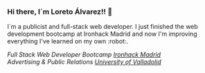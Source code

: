 ### Hi there, I´m Loreto Álvarez!! 👋 
<p>I´m a publicist and full-stack web developer. I just finished the web development bootcamp at Ironhack Madrid and now I'm improving everything I've learned on my own :robot:. </p>

<i>Full Stack Web Developer Bootcamp <a href="https://www.ironhack.com/es">Ironhack Madrid</a></i> </br>
<i>Advertising & Public Relations <a href="https://www.uva.es/export/sites/uva/">University of Valladolid</a></i>

<!--
**loretoavoces/loretoavoces** is a ✨ _special_ ✨ repository because its `README.md` (this file) appears on your GitHub profile.

Here are some ideas to get you started:

- 🔭 I’m currently working on ...
- 🌱 I’m currently learning ...
- 👯 I’m looking to collaborate on ...
- 🤔 I’m looking for help with ...
- 💬 Ask me about ...
- 📫 How to reach me: ...
- 😄 Pronouns: ...
- ⚡ Fun fact: ...
-->
